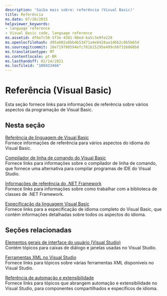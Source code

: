 ```yaml
---
description: 'Saiba mais sobre: referência (Visual Basic)'
title: Referência
ms.date: 07/20/2015
helpviewer_keywords:
- language reference
- Visual Basic code, language reference
ms.assetid: df6e7c50-5f3e-4381-98ed-ba5c3e9fe228
ms.openlocfilehash: d95a802a8bb4b53d71a4e8428aa1d6b2c0b5b65d
ms.sourcegitcommit: 10e719780594efc781b15295e499c66f316068b8
ms.translationtype: MT
ms.contentlocale: pt-BR
ms.lasthandoff: 02/14/2021
ms.locfileid: "100433466"
---
```

# <a name="reference-visual-basic"></a>Referência (Visual Basic)

Esta seção fornece links para informações de referência sobre vários aspectos da programação de Visual Basic.  
  
## <a name="in-this-section"></a>Nesta seção  

 [Referência de linguagem de Visual Basic](../language-reference/index.md)  
 Fornece informações de referência para vários aspectos do idioma do Visual Basic.  
  
 [Compilador de linha de comando do Visual Basic](command-line-compiler/index.md)  
 Fornece links para informações sobre o compilador de linha de comando, que fornece uma alternativa para compilar programas de IDE do Visual Studio.  
  
 [Informações de referência do .NET Framework](net-framework-reference-information.md)  
 Fornece links para informações sobre como trabalhar com a biblioteca de classes de .NET Framework.  
  
 [Especificação da linguagem Visual Basic](language-specification/index.md)  
 Fornece links para a especificação de idioma completo do Visual Basic, que contém informações detalhadas sobre todos os aspectos do idioma.  
  
## <a name="related-sections"></a>Seções relacionadas  

 [Elementos gerais de interface do usuário (Visual Studio)](/visualstudio/ide/reference/general-user-interface-elements-visual-studio)  
 Contém tópicos para caixas de diálogo e janelas usadas no Visual Studio.  
  
 [Ferramentas XML no Visual Studio](/visualstudio/xml-tools/xml-tools-in-visual-studio)  
 Fornece links para tópicos sobre várias ferramentas XML disponíveis no Visual Studio.  
  
 [Referência de automação e extensibilidade](/visualstudio/extensibility/extensibility-in-visual-studio?view=vs-2015)  
 Fornece links para tópicos que abrangem automação e extensibilidade no Visual Studio, para componentes compartilhados e específicos de idioma.
